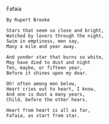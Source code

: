 Fafaia

    By Rupert Brooke

    Stars that seem so close and bright,
    Watched by lovers through the night,
    Swim in emptiness, men say,
    Many a mile and year away.

    And yonder star that burns so white,
    May have died to dust and night
    Ten, maybe, or fifteen year,
    Before it shines upon my dear.

    Oh! often among men below,
    Heart cries out to heart, I know,
    And one is dust a many years,
    Child, before the other hears.

    Heart from heart is all as far,
    Fafaia, as start from star.
